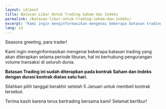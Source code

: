 ```yaml
---
layout: id/post
title: Batasan Libur Untuk Trading Saham dan Indeks
permalink: /Batasan-libur-untuk-trading-saham-dan-indeks/
excerpt: "Kami ingin menginformasikan mengenai beberapa batasan trading yang akan diterapkan selama periode liburan, hal ini berhubung pengurangan volume transaksi di seluruh dunia..."
lang: id  
---
```


Seasons greeting, para trader!

Kami ingin menginformasikan mengenai beberapa batasan trading yang akan diterapkan selama periode liburan, hal ini berhubung pengurangan volume transaksi di seluruh dunia.

**Batasan Trading ini sudah diterapkan pada kontrak Saham dan Indeks dengan durasi kontrak diatas satu hari.**

Silahkan pilih tanggal berakhir setelah 5 Januari untuk membeli kontrak tersebut.

Terima kasih karena terus bertrading bersama kami!  Selamat berlibur!
